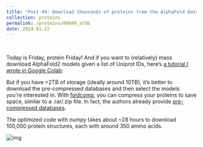 ```yaml
---
title: "Post 49: Download thousands of proteins from the AlphaFold Database 📝"
collection: proteins
permalink: /proteins/00049_afdb
date: 2024-01-22
---
```


&nbsp;

Today is Friday, protein Friday! And if you want to (relatively) mass download AlphaFold2 models given a list of Uniprot IDs, 
here’s [a tutorial I wrote in Google Colab](https://colab.research.google.com/drive/1uHt0PJWGOU3O9BC9T4TJbQwEFO32cSNj):

But if you have >2TB of storage (ideally around 10TB), it’s better to download the pre-compressed databases and then 
select the models you're interested in. With [foldcomp](https://github.com/steineggerlab/foldcomp), you can compress your 
proteins to save space, similar to a .rar/.zip file. In fact, the authors already provide 
[pre-compressed databases](https://foldcomp.steineggerlab.workers.dev/).

The optimized code with numpy takes about ~28 hours to download 100,000 protein structures, each with around 350 amino acids.

![img](https://miangoar.github.io/images/proteins/00049_afdb.jpg)
